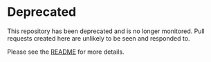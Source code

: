# Deprecated

This repository has been deprecated and is no longer monitored. Pull requests created here are unlikely to be seen and responded to.

Please see the [README](https://github.com/cloudfoundry-attic/cf-release/blob/master/README.md#deprecated) for more details.

